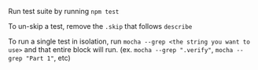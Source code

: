 

Run test suite by running `npm test`

To un-skip a test, remove the `.skip` that follows `describe`

To run a single test in isolation, run `mocha --grep <the string you want to use>` and that entire block will run. (ex. `mocha --grep ".verify"`, `mocha --grep "Part 1"`, etc)
